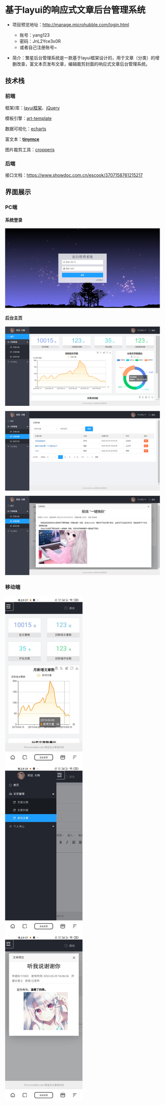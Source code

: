 # 基于layui的响应式文章后台管理系统

- 项目预览地址：http://manage.microhubble.com/login.html
  - 账号：yang123
  - 密码：JnL2Yce3x0R
  - 或者自己注册账号~

- 简介：繁星后台管理系统是一款基于layui框架设计的，用于文章（分类）的增删改查，富文本页发布文章，编辑裁剪封面的响应式文章后台管理系统。

## 技术栈

### 前端

框架/库：[layui框架](https://www.layui.site)、[jQuery](https://jquery.com/)

模板引擎：[art-template](http://aui.github.io/art-template/zh-cn/)

数据可视化：[echarts](https://echarts.apache.org/examples/zh/index.html)

富文本：**[tinymce](https://github.com/tinymce/tinymce)**

图片裁剪工具：[cropperjs](https://github.com/fengyuanchen/cropperjs)

### 后端

接口文档：https://www.showdoc.com.cn/escook/3707158761215217

## 界面展示

### PC端

#### 系统登录

![image-20220601125204597](README.assets/image-20220601125204597.png)

#### 后台主页

![image-20220601125241252](README.assets/image-20220601125241252.png)

![image-20220601125554067](README.assets/image-20220601125554067.png)

![image-20220601125707816](README.assets/image-20220601125707816.png)

### 移动端

<img src="README.assets/image-20220609202950383.png" alt="image-20220609202950383" style="max-width: 50%;" />

<img src="README.assets/814908CEB3679FD176835B07B8DB5C56.jpg" alt="img" style="max-width: 50%;"  />

<img src="README.assets/F4232F4B7DC55D71D37441D976227376.jpg" alt="img" style="max-width: 50%;" />